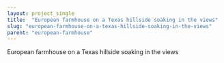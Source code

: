 ```yaml
---
layout: project_single
title:  "European farmhouse on a Texas hillside soaking in the views"
slug: "european-farmhouse-on-a-texas-hillside-soaking-in-the-views"
parent: "european-farmhouse"
---
```

European farmhouse on a Texas hillside soaking in the views